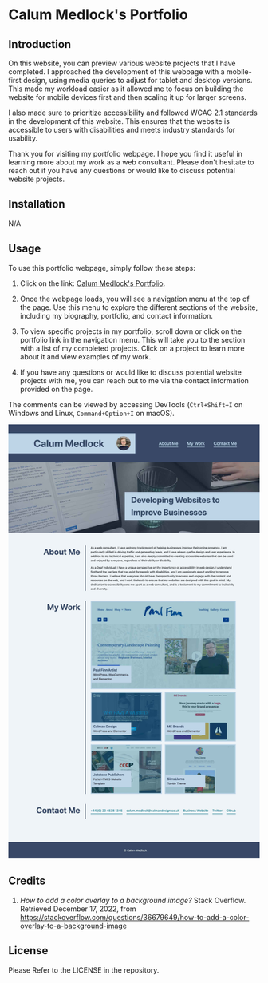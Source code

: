 # Calum Medlock's Portfolio

## Introduction

On this website, you can preview various website projects that I have completed. I approached the development of this webpage with a mobile-first design, using media queries to adjust for tablet and desktop versions. This made my workload easier as it allowed me to focus on building the website for mobile devices first and then scaling it up for larger screens.

I also made sure to prioritize accessibility and followed WCAG 2.1 standards in the development of this website. This ensures that the website is accessible to users with disabilities and meets industry standards for usability.

Thank you for visiting my portfolio webpage. I hope you find it useful in learning more about my work as a web consultant. Please don't hesitate to reach out if you have any questions or would like to discuss potential website projects.

## Installation

N/A

## Usage

To use this portfolio webpage, simply follow these steps:

1. Click on the link: [Calum Medlock's Portfolio](https://calummedlock.github.io/calum-medlock-portfolio/).

2. Once the webpage loads, you will see a navigation menu at the top of the page. Use this menu to explore the different sections of the website, including my biography, portfolio, and contact information.

3. To view specific projects in my portfolio, scroll down or click on the portfolio link in the navigation menu. This will take you to the section with a list of my completed projects. Click on a project to learn more about it and view examples of my work.

4. If you have any questions or would like to discuss potential website projects with me, you can reach out to me via the contact information provided on the page.

The comments can be viewed by accessing DevTools (`Ctrl+Shift+I` on Windows and Linux, `Command+Option+I` on macOS).

![Screenshot of Calum Medlock's Portfolio webpage](/images/screenshot-cm-portfolio.jpg)

## Credits

1. _How to add a color overlay to a background image?_ Stack Overflow. Retrieved December 17, 2022, from https://stackoverflow.com/questions/36679649/how-to-add-a-color-overlay-to-a-background-image 

## License

Please Refer to the LICENSE in the repository.